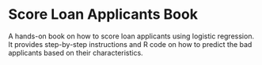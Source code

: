 # Score Loan Applicants Book
A hands-on book on how to score loan applicants using logistic regression. It provides step-by-step instructions and R code on how to predict the bad applicants based on their characteristics.
